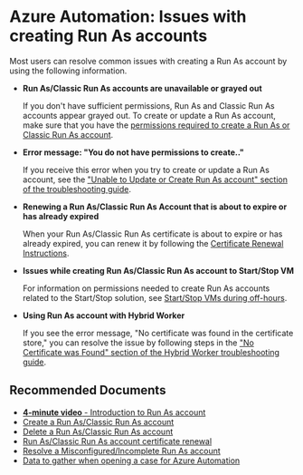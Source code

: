 <properties
  pagetitle="Azure Automation: Issues with creating Run As accounts&#xD;"
  service="microsoft.automation"
  resource="automationaccounts"
  ms.author="riyadav"
  selfhelptype="Generic"
  supporttopicids="32628010,32642189"
  resourcetags=""
  productpesids="15607"
  cloudenvironments="blackforest,fairfax,public,usnat,ussec,mooncake"
  disableclouds=""
  articleid="b1d09aaa-7185-44ab-999c-b51d64b77a75"
  ownershipid="Compute_Automation" />
# Azure Automation: Issues with creating Run As accounts

Most users can resolve common issues with creating a Run As account by using the following information. 

* **Run As/Classic Run As accounts are unavailable or grayed out**
   
   If you don't have sufficient permissions, Run As and Classic Run As accounts appear grayed out. To create or update a Run As account, make sure that you have the [permissions required to create a Run As or Classic Run As account](https://docs.microsoft.com/azure/automation/automation-security-overview#permissions).

* **Error message: "You do not have permissions to create.."**
   
   If you receive this error when you try to create or update a Run As account, see the ["Unable to Update or Create Run As account" section of the troubleshooting guide](https://docs.microsoft.com/azure/automation/troubleshoot/shared-resources#unable-create-update).

* **Renewing a Run As/Classic Run As Account that is about to expire or has already expired**
   
   When your Run As/Classic Run As certificate is about to expire or has already expired, you can renew it by following the [Certificate Renewal Instructions](https://docs.microsoft.com/azure/automation/manage-runas-account#cert-renewal).

* **Issues while creating Run As/Classic Run As account to Start/Stop VM**
   
  For information on permissions needed to create Run As accounts related to the Start/Stop solution, see [Start/Stop VMs during off-hours](https://docs.microsoft.com/azure/automation/automation-solution-vm-management).

* **Using Run As account with Hybrid Worker**
   
   If you see the error message, "No certificate was found in the certificate store," you can resolve the issue by following steps in the ["No Certificate was Found" section of the Hybrid Worker troubleshooting guide](https://docs.microsoft.com/azure/automation/troubleshoot/hybrid-runbook-worker#no-cert-found).


## **Recommended Documents**

* [**4-minute video** - Introduction to Run As account](https://www.microsoft.com/videoplayer/embed/RWwtF3)
* [Create a Run As/Classic Run As account](https://docs.microsoft.com/azure/automation/create-run-as-account)<br>
* [Delete a Run As/Classic Run As account](https://docs.microsoft.com/azure/automation/delete-run-as-account)<br>
* [Run As/Classic Run As account certificate renewal](https://docs.microsoft.com/azure/automation/manage-runas-account#cert-renewal)<br>
* [Resolve a Misconfigured/Incomplete Run As account](https://docs.microsoft.com/azure/automation/manage-runas-account#resolve-misconfiguration-issues-for-run-as-accounts)<br>
* [Data to gather when opening a case for Azure Automation](https://docs.microsoft.com/azure/automation/troubleshoot/collect-data-microsoft-azure-automation-case)
